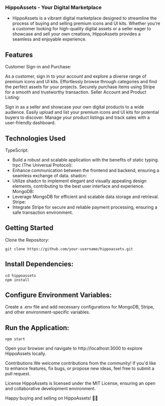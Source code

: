 ### HippoAssets - Your Digital Marketplace
  - HippoAssets is a vibrant digital marketplace designed to streamline the process of buying and selling premium icons and UI kits. Whether you're a customer looking for high-quality digital assets or a seller eager to showcase and sell your own creations, HippoAssets provides a seamless and enjoyable experience.

## Features
   Customer Sign-in and Purchase:

   As a customer, sign in to your account and explore a diverse range of premium icons and UI kits.
   Effortlessly browse through categories and find the perfect assets for your projects.
   Securely purchase items using Stripe for a smooth and trustworthy transaction.
   Seller Account and Product Listing:

   Sign in as a seller and showcase your own digital products to a wide audience.
   Easily upload and list your premium icons and UI kits for potential buyers to discover.
   Manage your product listings and track sales with a user-friendly dashboard.
   
## Technologies Used
  TypeScript:
  - Build a robust and scalable application with the benefits of static typing.
  trpc (The Universal Protocol):
  - Enhance communication between the frontend and backend, ensuring a seamless exchange of data.
  shadcn:
  - Utilize shadcn to implement elegant and visually appealing design elements, contributing to the best user interface and experience.
  MongoDB:
  - Leverage MongoDB for efficient and scalable data storage and retrieval.
  Stripe:
  - Integrate Stripe for secure and reliable payment processing, ensuring a safe transaction environment.
    
## Getting Started
  Clone the Repository:
  
    git clone https://github.com/your-username/hippoassets.git
    
## Install Dependencies:

    cd hippoassets
    npm install
    
## Configure Environment Variables:

   Create a .env file and add necessary configurations for MongoDB, Stripe, and other environment-specific variables.
   
## Run the Application:

    npm start
    
Open your browser and navigate to http://localhost:3000 to explore HippoAssets locally.

Contributions
We welcome contributions from the community! If you'd like to enhance features, fix bugs, or propose new ideas, feel free to submit a pull request.

License
HippoAssets is licensed under the MIT License, ensuring an open and collaborative development environment.

Happy buying and selling on HippoAssets! 🚀✨
